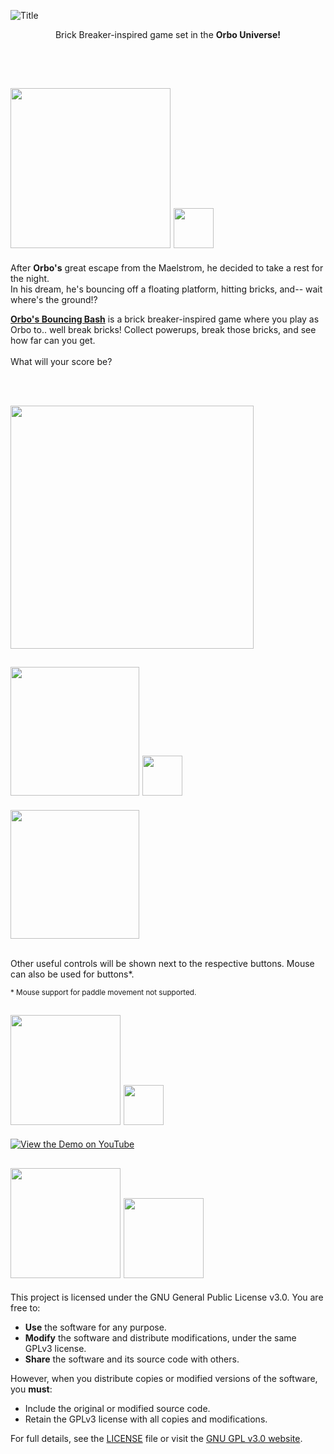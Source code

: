 ![Title](https://github.com/user-attachments/assets/1b7659a2-8338-4c7b-a69d-6e2995c3ee33)


<p align="center">
Brick Breaker-inspired game set in the <b>Orbo Universe!</b>
</p>
<br></br>

## <img src="https://github.com/user-attachments/assets/12bf0c95-5e7e-492a-83fa-4930e76b5e03" width=256 />     <img src="https://github.com/user-attachments/assets/28fa74c5-da34-4871-a81b-f9d22c219691" width=64 />


After **Orbo's** great escape from the Maelstrom, he decided to take a rest for the night.<br>
In his dream, he's bouncing off a floating platform, hitting bricks, and-- wait where's the ground!?

<ins>**Orbo's Bouncing Bash**</ins> is a brick breaker-inspired game where you play as Orbo to.. well break bricks! Collect powerups, break those bricks, and see how far can you get. 
<br></br>
What will your score be?

<br></br>

[<img src="https://github.com/user-attachments/assets/0d133dca-9f65-4e27-a08d-ba38bda43bf9" width=389 />](https://ctom314.itch.io/orbos-bouncing-bash)


## <img src="https://github.com/user-attachments/assets/ba8a9501-378c-4a84-af59-df4ad930ceb5" width=206 />     <img src="https://github.com/user-attachments/assets/0f7035b1-3ad5-4ed0-8c2f-1307f235411a" width=64 />
<img src="https://github.com/user-attachments/assets/1ee81720-8978-41bc-9617-7af8d84099df" width=206 />
<br></br>

Other useful controls will be shown next to the respective buttons. Mouse can also be used for buttons*.

<sup>* Mouse support for paddle movement not supported.</sup>



## <img src="https://github.com/user-attachments/assets/011fe71f-f0d6-45b6-8eb0-07533ce11fb2" width=176 />     <img src="https://github.com/user-attachments/assets/924ab60f-89ae-4ffd-acae-285ad44c074a" width=64 />

[![View the Demo on YouTube](https://img.youtube.com/vi/j4JIMepwgpI/0.jpg)](https://www.youtube.com/watch?v=j4JIMepwgpI)



## <img src="https://github.com/user-attachments/assets/fd56e432-87eb-4f3d-83b4-9b1f1133c78f" width=176 />     <img src="https://github.com/user-attachments/assets/8d5f91e2-bfba-46eb-821d-b72ffbf99918" width=128 />

This project is licensed under the GNU General Public License v3.0. You are free to:

- **Use** the software for any purpose.
- **Modify** the software and distribute modifications, under the same GPLv3 license.
- **Share** the software and its source code with others.

However, when you distribute copies or modified versions of the software, you **must**:

- Include the original or modified source code.
- Retain the GPLv3 license with all copies and modifications.

For full details, see the [LICENSE](./LICENSE) file or visit the [GNU GPL v3.0 website](https://www.gnu.org/licenses/gpl-3.0.html).

